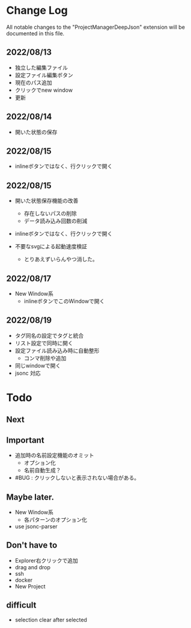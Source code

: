 # Change Log

All notable changes to the "ProjectManagerDeepJson" extension will be documented in this file.

## 2022/08/13

+ 独立した編集ファイル
+ 設定ファイル編集ボタン
+ 現在のパス追加
+ クリックでnew window
+ 更新

## 2022/08/14

+ 開いた状態の保存

## 2022/08/15

+ inlineボタンではなく、行クリックで開く

## 2022/08/15
+ 開いた状態保存機能の改善
  + 存在しないパスの削除
  + データ読み込み回数の削減
+ inlineボタンではなく、行クリックで開く

+ 不要なsvgによる起動速度検証
  + とりあえずいらんやつ消した。

## 2022/08/17

+ New Window系
  + inlineボタンでこのWindowで開く

## 2022/08/19

+ タグ同名の設定でタグと統合
+ リスト設定で同時に開く
+ 設定ファイル読み込み時に自動整形
  + コンマ削除や追加
+ 同じwindowで開く
+ jsonc 対応


# Todo

## Next


## Important

+ 追加時の名前設定機能のオミット
  + オプション化
  + 名前自動生成？
+ #BUG : クリックしないと表示されない場合がある。

## Maybe later.

+ New Window系
  + 各パターンのオプション化
+ use jsonc-parser

## Don't have to

+ Explorer右クリックで追加
+ drag and drop
+ ssh
+ docker
+ New Project

## difficult

+ selection clear after selected




